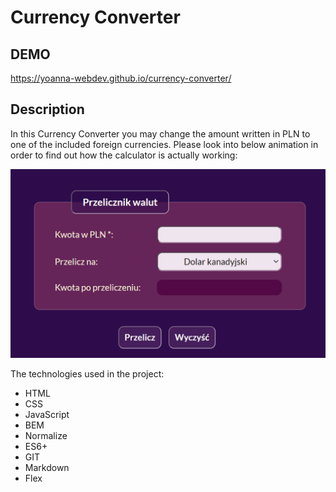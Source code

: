 ﻿# Currency Converter

## DEMO

https://yoanna-webdev.github.io/currency-converter/

## Description

In this Currency Converter you may change the amount written in PLN to one of the included foreign currencies. Please look into below animation in order to find out how the calculator is actually working:

![animated instruction](https://raw.githubusercontent.com/Yoanna-WebDev/currency-converter/94b14b774ac6b67f6eb70b360dca19feed472f6d/gif/currency_converter.gif)

The technologies used in the project:

- HTML
- CSS
- JavaScript
- BEM
- Normalize
- ES6+
- GIT
- Markdown
- Flex 
